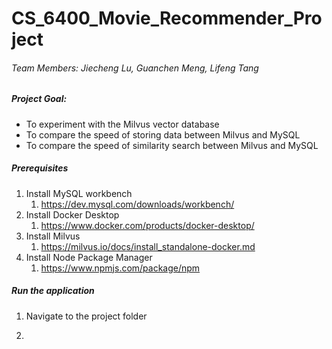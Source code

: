 # CS_6400_Movie_Recommender_Project
###### Team Members: Jiecheng Lu, Guanchen Meng, Lifeng Tang
##### Project Goal:<br> 
- To experiment with the Milvus vector database<br>
- To compare the speed of storing data between Milvus and MySQL<br>
- To compare the speed of similarity search between Milvus and MySQL

##### Prerequisites
1. Install MySQL workbench
   1. https://dev.mysql.com/downloads/workbench/
2. Install Docker Desktop
   1. https://www.docker.com/products/docker-desktop/
3. Install Milvus
   1. https://milvus.io/docs/install_standalone-docker.md
4. Install Node Package Manager
   1. https://www.npmjs.com/package/npm
   
##### Run the application
1. Navigate to the project folder
    
2. 





